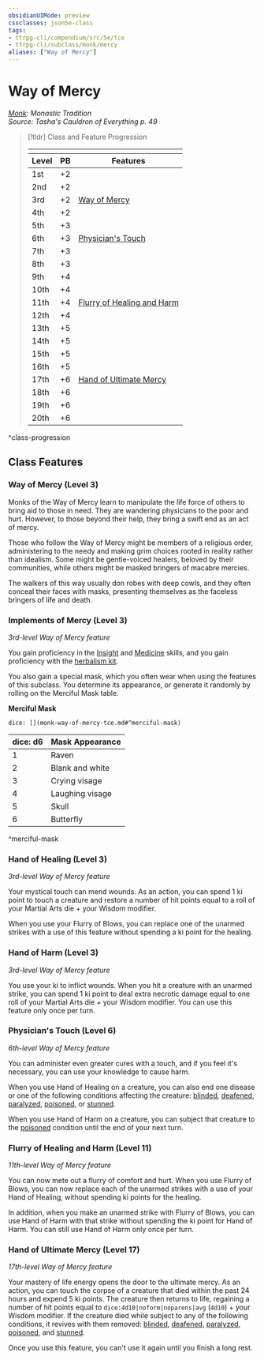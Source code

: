 ```yaml
---
obsidianUIMode: preview
cssclasses: json5e-class
tags:
- ttrpg-cli/compendium/src/5e/tce
- ttrpg-cli/subclass/monk/mercy
aliases: ["Way of Mercy"]
---
```

# Way of Mercy
*[Monk](./monk.md): Monastic Tradition*  
*Source: Tasha's Cauldron of Everything p. 49*  

> [!tldr] Class and Feature Progression
> 
> <table class="class-progression">
> <thead>
> <tr><th colspan='3'></th></tr>
> <tr class="class-progression"><th class"level">Level</th><th class"pb">PB</th><th class"feature">Features</th></tr>
> </thead><tbody>
> <tr class="class-progression"><td class"level">1st</td><td class"pb">+2</td><td class"feature"></td></tr>
> <tr class="class-progression"><td class"level">2nd</td><td class"pb">+2</td><td class"feature"></td></tr>
> <tr class="class-progression"><td class"level">3rd</td><td class"pb">+2</td><td class"feature"><a href='#Way of Mercy (Level 3)' class='internal-link'>Way of Mercy</a></td></tr>
> <tr class="class-progression"><td class"level">4th</td><td class"pb">+2</td><td class"feature"></td></tr>
> <tr class="class-progression"><td class"level">5th</td><td class"pb">+3</td><td class"feature"></td></tr>
> <tr class="class-progression"><td class"level">6th</td><td class"pb">+3</td><td class"feature"><a href='#Physician's Touch (Level 6)' class='internal-link'>Physician's Touch</a></td></tr>
> <tr class="class-progression"><td class"level">7th</td><td class"pb">+3</td><td class"feature"></td></tr>
> <tr class="class-progression"><td class"level">8th</td><td class"pb">+3</td><td class"feature"></td></tr>
> <tr class="class-progression"><td class"level">9th</td><td class"pb">+4</td><td class"feature"></td></tr>
> <tr class="class-progression"><td class"level">10th</td><td class"pb">+4</td><td class"feature"></td></tr>
> <tr class="class-progression"><td class"level">11th</td><td class"pb">+4</td><td class"feature"><a href='#Flurry of Healing and Harm (Level 11)' class='internal-link'>Flurry of Healing and Harm</a></td></tr>
> <tr class="class-progression"><td class"level">12th</td><td class"pb">+4</td><td class"feature"></td></tr>
> <tr class="class-progression"><td class"level">13th</td><td class"pb">+5</td><td class"feature"></td></tr>
> <tr class="class-progression"><td class"level">14th</td><td class"pb">+5</td><td class"feature"></td></tr>
> <tr class="class-progression"><td class"level">15th</td><td class"pb">+5</td><td class"feature"></td></tr>
> <tr class="class-progression"><td class"level">16th</td><td class"pb">+5</td><td class"feature"></td></tr>
> <tr class="class-progression"><td class"level">17th</td><td class"pb">+6</td><td class"feature"><a href='#Hand of Ultimate Mercy (Level 17)' class='internal-link'>Hand of Ultimate Mercy</a></td></tr>
> <tr class="class-progression"><td class"level">18th</td><td class"pb">+6</td><td class"feature"></td></tr>
> <tr class="class-progression"><td class"level">19th</td><td class"pb">+6</td><td class"feature"></td></tr>
> <tr class="class-progression"><td class"level">20th</td><td class"pb">+6</td><td class"feature"></td></tr>
> </tbody></table>

^class-progression


## Class Features

### Way of Mercy (Level 3)

Monks of the Way of Mercy learn to manipulate the life force of others to bring aid to those in need. They are wandering physicians to the poor and hurt. However, to those beyond their help, they bring a swift end as an act of mercy.

Those who follow the Way of Mercy might be members of a religious order, administering to the needy and making grim choices rooted in reality rather than idealism. Some might be gentle-voiced healers, beloved by their communities, while others might be masked bringers of macabre mercies.

The walkers of this way usually don robes with deep cowls, and they often conceal their faces with masks, presenting themselves as the faceless bringers of life and death.

### Implements of Mercy (Level 3)

*3rd-level Way of Mercy feature*

You gain proficiency in the [Insight](3-Mechanics/CLI/rules/skills.md#Insight) and [Medicine](3-Mechanics/CLI/rules/skills.md#Medicine) skills, and you gain proficiency with the [herbalism kit](3-Mechanics/CLI/items/herbalism-kit.md).

You also gain a special mask, which you often wear when using the features of this subclass. You determine its appearance, or generate it randomly by rolling on the Merciful Mask table.

**Merciful Mask**

`dice: [](monk-way-of-mercy-tce.md#^merciful-mask)`

| dice: d6 | Mask Appearance |
|----------|-----------------|
| 1 | Raven |
| 2 | Blank and white |
| 3 | Crying visage |
| 4 | Laughing visage |
| 5 | Skull |
| 6 | Butterfly |
^merciful-mask

### Hand of Healing (Level 3)

*3rd-level Way of Mercy feature*

Your mystical touch can mend wounds. As an action, you can spend 1 ki point to touch a creature and restore a number of hit points equal to a roll of your Martial Arts die + your Wisdom modifier.

When you use your Flurry of Blows, you can replace one of the unarmed strikes with a use of this feature without spending a ki point for the healing.

### Hand of Harm (Level 3)

*3rd-level Way of Mercy feature*

You use your ki to inflict wounds. When you hit a creature with an unarmed strike, you can spend 1 ki point to deal extra necrotic damage equal to one roll of your Martial Arts die + your Wisdom modifier. You can use this feature only once per turn.

### Physician's Touch (Level 6)

*6th-level Way of Mercy feature*

You can administer even greater cures with a touch, and if you feel it's necessary, you can use your knowledge to cause harm.

When you use Hand of Healing on a creature, you can also end one disease or one of the following conditions affecting the creature: [blinded](3-Mechanics/CLI/rules/conditions.md#Blinded), [deafened](3-Mechanics/CLI/rules/conditions.md#Deafened), [paralyzed](3-Mechanics/CLI/rules/conditions.md#Paralyzed), [poisoned](3-Mechanics/CLI/rules/conditions.md#Poisoned), or [stunned](3-Mechanics/CLI/rules/conditions.md#Stunned).

When you use Hand of Harm on a creature, you can subject that creature to the [poisoned](3-Mechanics/CLI/rules/conditions.md#Poisoned) condition until the end of your next turn.

### Flurry of Healing and Harm (Level 11)

*11th-level Way of Mercy feature*

You can now mete out a flurry of comfort and hurt. When you use Flurry of Blows, you can now replace each of the unarmed strikes with a use of your Hand of Healing, without spending ki points for the healing.

In addition, when you make an unarmed strike with Flurry of Blows, you can use Hand of Harm with that strike without spending the ki point for Hand of Harm. You can still use Hand of Harm only once per turn.

### Hand of Ultimate Mercy (Level 17)

*17th-level Way of Mercy feature*

Your mastery of life energy opens the door to the ultimate mercy. As an action, you can touch the corpse of a creature that died within the past 24 hours and expend 5 ki points. The creature then returns to life, regaining a number of hit points equal to `dice:4d10|noform|noparens|avg` (`4d10`) + your Wisdom modifier. If the creature died while subject to any of the following conditions, it revives with them removed: [blinded](3-Mechanics/CLI/rules/conditions.md#Blinded), [deafened](3-Mechanics/CLI/rules/conditions.md#Deafened), [paralyzed](3-Mechanics/CLI/rules/conditions.md#Paralyzed), [poisoned](3-Mechanics/CLI/rules/conditions.md#Poisoned), and [stunned](3-Mechanics/CLI/rules/conditions.md#Stunned).

Once you use this feature, you can't use it again until you finish a long rest.